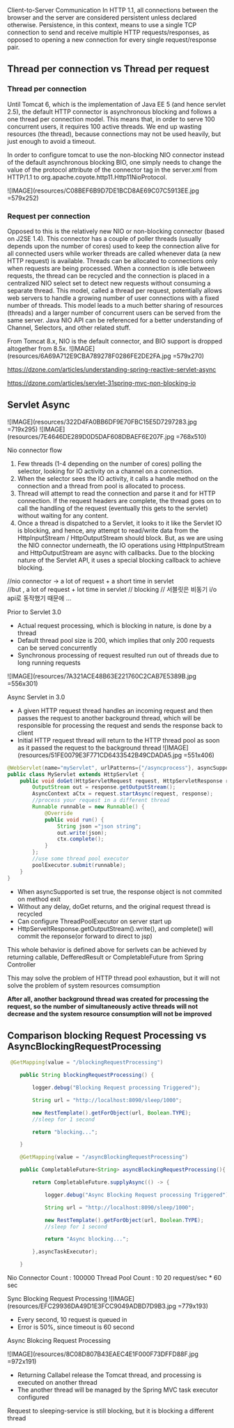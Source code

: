 Client-to-Server Communication
In HTTP 1.1, all connections between the browser and the server are considered persistent unless declared otherwise. Persistence, in this context, means to use a single TCP connection to send and receive multiple HTTP requests/responses, as opposed to opening a new connection for every single request/response pair.


## Thread per connection vs Thread per request

### Thread per connection

Until Tomcat 6, which is the implementation of Java EE 5 (and hence servlet 2.5), the default HTTP connector is asynchronous blocking and follows a one thread per connection model. This means that, in order to serve 100 concurrent users, it requires 100 active threads. We end up wasting resources (the thread), because connections may not be used heavily, but just enough to avoid a timeout.

In order to configure tomcat to use the non-blocking NIO connector instead of the default asynchronous blocking BIO, one simply needs to change the value of the protocol attribute of the connector tag in the server.xml from HTTP/1.1 to org.apache.coyote.http11.Http11NioProtocol.

![IMAGE](resources/C08BEF6B9D7DE1BCD8AE69C07C5913EE.jpg =579x252)

### Request per connection

Opposed to this is the relatively new NIO or non-blocking connector (based on J2SE 1.4). This connector has a couple of poller threads (usually depends upon the number of cores) used to keep the connection alive for all connected users while worker threads are called whenever data (a new HTTP request) is available. Threads can be allocated to connections only when requests are being processed. When a connection is idle between requests, the thread can be recycled and the connection is placed in a centralized NIO select set to detect new requests without consuming a separate thread. This model, called a thread per request, potentially allows web servers to handle a growing number of user connections with a fixed number of threads. This model leads to a much better sharing of resources (threads) and a larger number of concurrent users can be served from the same server. Java NIO API can be referenced for a better understanding of Channel, Selectors, and other related stuff.

From Tomcat 8.x, NIO is the default connector, and BIO support is dropped altogether from 8.5x.
![IMAGE](resources/6A69A712E9CBA789278F0286FE2DE2FA.jpg =579x270)


https://dzone.com/articles/understanding-spring-reactive-servlet-async

https://dzone.com/articles/servlet-31spring-mvc-non-blocking-io


## Servlet Async 

![IMAGE](resources/322D4FA0BB6DF9E70FBC15E5D7297283.jpg =719x295)
![IMAGE](resources/7E4646DE289D0D5DAF608DBAEF6E207F.jpg =768x510)

Nio connector flow

1. Few threads (1-4 depending on the number of cores) polling the selector, looking for IO activity on a channel on a connection.
2.  When the selector sees the IO activity, it calls a handle method on the connection and a thread from pool is allocated to process.
3. Thread will attempt to read the connection and parse it and for HTTP connection. If the request headers are complete, the thread goes on to call the handling of the request (eventually this gets to the servlet) without waiting for any content.
4. Once a thread is dispatched to a Servlet, it looks to it like the Servlet IO is blocking, and hence, any attempt to read/write data from the  HttpInputStream / HttpOutputStream should block. But, as we are using the NIO connector underneath, the IO operations using HttpInputStream and HttpOutputStream are async with callbacks. Due to the blocking nature of the Servlet API, it uses a special blocking callback to achieve blocking.

//nio connector -> a lot of request + a short time in servlet  
//but , a lot of request + lot time in servlet 
// blocking 
// 서블릿은 비동기 i/o api로 동작했기 때문에 ...


Prior to Servlet 3.0 

- Actual request processing, which is blocking in nature, is done by a thread
- Default thread pool size is 200, which implies that only 200 requests can be served concurrently
- Synchronous processing of request resulted run out of threads due to long running requests


![IMAGE](resources/7A321ACE48B63E221760C2CAB7E5389B.jpg =556x301)

 
Async Servlet in 3.0

- A given HTTP request thread handles an incoming request and then passes the request to another background thread, which will be responsible for processing the request and sends the response back to client
- Initial HTTP request thread will return to the HTTP thread pool as soon as it passed the request to the background thread
![IMAGE](resources/51FE0079E3F771CD6433542B49CDADA5.jpg =551x406)

```java
@WebServlet(name="myServlet", urlPatterns={"/asyncprocess"}, asyncSupported=true)
public class MyServlet extends HttpServlet {
    public void doGet(HttpServletRequest request, HttpServletResponse response) {
        OutputStream out = response.getOutputStream();
        AsyncContext aCtx = request.startAsync(request, response);
        //process your request in a different thread
        Runnable runnable = new Runnable() {
            @Override
            public void run() {
                String json ="json string";
                out.write(json);
                ctx.complete();
            }
        };
        //use some thread pool executor
        poolExecutor.submit(runnable);
    }
}
```

- When asyncSupported is set true, the response object is not commited on method exit
- Without any delay, doGet returns, and the original request thread is recycled
- Can configure ThreadPoolExecutor on server start up
- HttpServeltResponse.getOutputStream().write(), and complete() will commit the reponse(or forward to direct to jsp)

This whole behavior is defined above for serlvets can be achieved by returning callable, DefferedResult or CompletableFuture from Spring Controller

This may solve the problem of HTTP thread pool exhaustion, but it will not solve the problem of system resources comsumption

**After all, another background thread was created for processing the request, so the number of simultaneously active threads will not decrease and the system resource consumption will not be improved**



## Comparison blocking Request Processing vs AsyncBlockingRequestProcessing

```java
 @GetMapping(value = "/blockingRequestProcessing")

    public String blockingRequestProcessing() {

        logger.debug("Blocking Request processing Triggered");

        String url = "http://localhost:8090/sleep/1000";

        new RestTemplate().getForObject(url, Boolean.TYPE);
        //sleep for 1 second

        return "blocking...";

    }

```

```java
    @GetMapping(value = "/asyncBlockingRequestProcessing")

    public CompletableFuture<String> asyncBlockingRequestProcessing(){

        return CompletableFuture.supplyAsync(() -> {

            logger.debug("Async Blocking Request processing Triggered");

            String url = "http://localhost:8090/sleep/1000";

            new RestTemplate().getForObject(url, Boolean.TYPE);
            //sleep for 1 second

            return "Async blocking...";

        },asyncTaskExecutor);

    }
```



Nio Connector Count : 100000
Thread Pool Count : 10
20 request/sec  * 60 sec 


Sync Blocking Request Processing
![IMAGE](resources/EFC29936DA49D1E3FCC9049ADBD7D9B3.jpg =779x193)

- Every second, 10 request is queued in
- Error is 50%, since timeout is 60 second


Async Blokcing Request Processing


![IMAGE](resources/8C08D807B43EAEC4E1F000F73DFFD88F.jpg =972x191)

- Returning Callabel release the Tomcat thread, and processing is executed on another thread
- The another thread will be managed by the Spring MVC task executor configured

Request to sleeping-service is still blocking, but it is blocking a different thread





